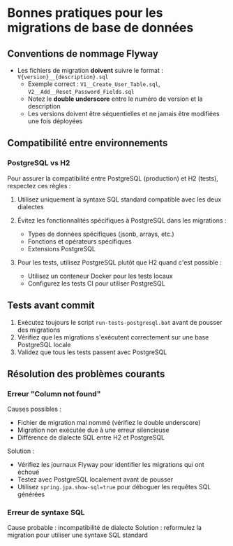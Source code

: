 # Bonnes pratiques pour les migrations de base de données

## Conventions de nommage Flyway

- Les fichiers de migration **doivent** suivre le format : `V{version}__{description}.sql`
  - Exemple correct : `V1__Create_User_Table.sql`, `V2__Add__Reset_Password_Fields.sql`
  - Notez le **double underscore** entre le numéro de version et la description
  - Les versions doivent être séquentielles et ne jamais être modifiées une fois déployées

## Compatibilité entre environnements

### PostgreSQL vs H2

Pour assurer la compatibilité entre PostgreSQL (production) et H2 (tests), respectez ces règles :

1. Utilisez uniquement la syntaxe SQL standard compatible avec les deux dialectes
2. Évitez les fonctionnalités spécifiques à PostgreSQL dans les migrations :
   - Types de données spécifiques (jsonb, arrays, etc.)
   - Fonctions et opérateurs spécifiques
   - Extensions PostgreSQL

3. Pour les tests, utilisez PostgreSQL plutôt que H2 quand c'est possible :
   - Utilisez un conteneur Docker pour les tests locaux
   - Configurez les tests CI pour utiliser PostgreSQL

## Tests avant commit

1. Exécutez toujours le script `run-tests-postgresql.bat` avant de pousser des migrations
2. Vérifiez que les migrations s'exécutent correctement sur une base PostgreSQL locale
3. Validez que tous les tests passent avec PostgreSQL

## Résolution des problèmes courants

### Erreur "Column not found"

Causes possibles :
- Fichier de migration mal nommé (vérifiez le double underscore)
- Migration non exécutée due à une erreur silencieuse
- Différence de dialecte SQL entre H2 et PostgreSQL

Solution :
- Vérifiez les journaux Flyway pour identifier les migrations qui ont échoué
- Testez avec PostgreSQL localement avant de pousser
- Utilisez `spring.jpa.show-sql=true` pour déboguer les requêtes SQL générées

### Erreur de syntaxe SQL

Cause probable : incompatibilité de dialecte
Solution : reformulez la migration pour utiliser une syntaxe SQL standard
